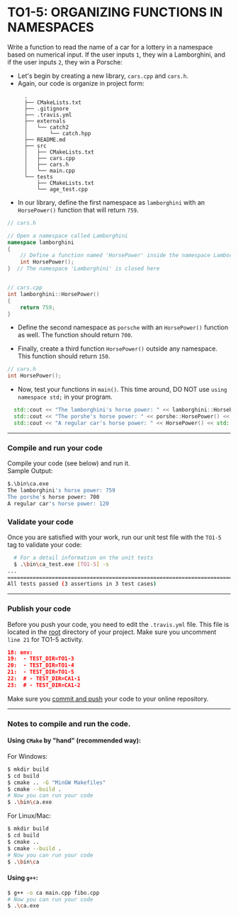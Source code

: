 # TO1-5: ORGANIZING FUNCTIONS IN NAMESPACES

Write a function to read the name of a car for a lottery in a namespace based on numerical input. If the user inputs `1`, they win a Lamborghini, and if the user inputs `2`, they win a Porsche:

- Let's begin by creating a new library, `cars.cpp` and `cars.h`.
- Again, our code is organize in project form:
  ```
    .
    ├── CMakeLists.txt
    ├── .gitignore
    ├── .travis.yml
    ├── externals
    │   └── catch2
    │       └── catch.hpp
    ├── README.md
    ├── src
    │   ├── CMakeLists.txt
    │   ├── cars.cpp
    │   ├── cars.h
    │   └── main.cpp
    └── tests
        ├── CMakeLists.txt
        └── age_test.cpp

  ```
- In our library, define the first namespace as `lamborghini` with an `HorsePower()` function that will return `759`. 
```c++
// cars.h

// Open a namespace called Lamborghini
namespace lamborghini 
{
    // Define a function named 'HorsePower' inside the namespace LamborghiniCar
    int HorsePower();
}  // The namespace 'Lamborghini' is closed here


// cars.cpp
int lamborghini::HorsePower() 
{ 
    return 759;
}
```

- Define the second namespace as `porsche` with an `HorsePower()` function as well. The function should return `700`.

- Finally, create a third function `HorsePower()` outside any namespace. This function should return `150`. 

```c++
// cars.h
int HorsePower();
```

- Now, test your functions in `main()`. This time around, DO NOT use `using namespace std;` in your program.  
```c++
  std::cout << "The lamborghini's horse power: " << lamborghini::HorsePower() << std::endl;
  std::cout << "The porshe's horse power: " << porshe::HorsePower() << std::endl;
  std::cout << "A regular car's horse power: " << HorsePower() << std::endl;
```
---

### Compile and run your code
Compile your code (see below) and run it.  
Sample Output:
```bash
$.\bin\ca.exe
The lamborghini's horse power: 759
The porshe's horse power: 700
A regular car's horse power: 120
```

### Validate your code
Once you are satisfied with your work, run our unit test file with the `TO1-5` tag to validate your code:
```bash
  # For a detail information on the unit tests 
  $ .\bin\ca_test.exe [TO1-5] -s
...
===============================================================================
All tests passed (3 assertions in 3 test cases)
```
---
### Publish your code
Before you push your code, you need to edit the `.travis.yml` file. This file is located in the [root](../.travis.yml)
directory of your project. Make sure you uncomment `line 21` for TO1-5 activity. 

```CMake
18: env: 
19:  - TEST_DIR=TO1-3
20:  - TEST_DIR=TO1-4
21:  - TEST_DIR=TO1-5
22:  # - TEST_DIR=CA1-1
23:  # - TEST_DIR=CA1-2
```

Make sure you [commit and push](https://code.visualstudio.com/docs/editor/versioncontrol) your code to your online repository.

---

### Notes to compile and run the code.

#### Using `CMake` by "hand" (recommended way):

For Windows:
```bash
$ mkdir build
$ cd build
$ cmake .. -G "MinGW Makefiles"
$ cmake --build .
# Now you can run your code
$ .\bin\ca.exe
```
For Linux/Mac:
```bash
$ mkdir build
$ cd build
$ cmake ..
$ cmake --build .
# Now you can run your code
$ .\bin\ca
```
#### Using `g++`:
```bash
$ g++ -o ca main.cpp fibo.cpp
# Now you can run your code
$ .\ca.exe
```